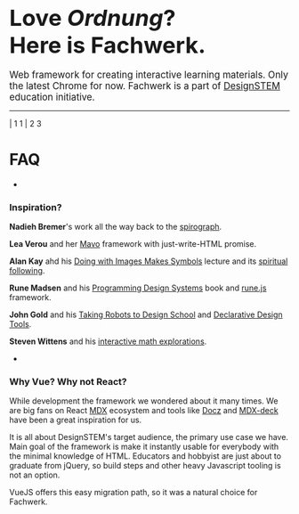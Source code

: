 # <big><big>Love *Ordnung*?<br>Here is Fachwerk.</big></big>

<big>Web framework for creating interactive learning materials. Only the latest Chrome for now. Fachwerk is a part of <a href="https://designstem.github.io/homepage">DesignSTEM</a> education initiative.</big>
  
---
  
| 1 1
| 2 3

# FAQ

-

### Inspiration?

**Nadieh Bremer**'s work all the way back to the [spirograph](https://www.visualcinnamon.com/2016/01/animating-dashed-line-d3).

**Lea Verou** and her [Mavo](https://www.smashingmagazine.com/2017/05/introducing-mavo/) framework with just-write-HTML promise.

**Alan Kay** ahd his [Doing with Images Makes Symbols](https://www.youtube.com/watch?v=p2LZLYcu_JY) lecture and its [spiritual following](https://www.youtube.com/watch?v=8pTEmbeENF4).

**Rune Madsen** and his [Programming Design Systems](https://programmingdesignsystems.com/) book and [rune.js](http://runemadsen.github.io/rune.js/) framework.

**John Gold** and his [Taking Robots to Design School](https://jon.gold/2016/05/robot-design-school) and [Declarative Design Tools](https://jon.gold/2016/06/declarative-design-tools/).

**Steven Wittens** and his [interactive math explorations](http://acko.net).

-

### Why Vue? Why not React?

While development the framework we wondered about it many times. We are big fans on React [MDX](https://github.com/mdx-js) ecosystem and tools like [Docz](https://www.docz.site) and [MDX-deck](https://jxnblk.com/mdx-deck/#0) have been a great inspiration for us.

It is all about DesignSTEM's target audience, the primary use case we have. Main goal of the framework is make it instantly usable for everybody with the minimal knowledge of HTML. Educators and hobbyist are just about to graduate from jQuery, so build steps and other heavy Javascript tooling is not an option.

VueJS offers this easy migration path, so it was a natural choice for Fachwerk.
